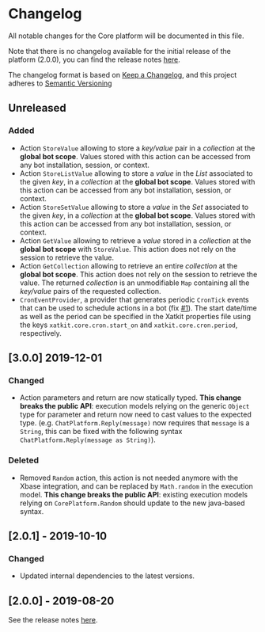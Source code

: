 # Changelog

All notable changes for the Core platform will be documented in this file.

Note that there is no changelog available for the initial release of the platform (2.0.0), you can find the release notes [here](https://github.com/xatkit-bot-platform/xatkit-core-platform/releases).

The changelog format is based on [Keep a Changelog](https://keepachangelog.com/en/1.0.0/), and this project adheres to [Semantic Versioning](https://semver.org/v2.0.0.html)

## Unreleased

### Added

- Action `StoreValue` allowing to store a *key/value* pair in a *collection* at the **global bot scope**. Values stored with this action can be accessed from any bot installation, session, or context.
- Action `StoreListValue` allowing to store a *value* in the *List* associated to the given *key*, in a *collection* at the **global bot scope**. Values stored with this action can be accessed from any bot installation, session, or context.
- Action `StoreSetValue` allowing to store a *value* in the *Set* associated to the given *key*, in a *collection* at the **global bot scope**. Values stored with this action can be accessed from any bot installation, session, or context.
- Action `GetValue` allowing to retrieve a *value* stored in a *collection* at the **global bot scope** with `StoreValue`. This action does not rely on the session to retrieve the value.
- Action `GetCollection` allowing to retrieve an entire *collection* at the **global bot scope**. This action does not rely on the session to retrieve the value. The returned *collection* is an unmodifiable  `Map` containing all the *key/value* pairs of the requested collection.
- `CronEventProvider`, a provider that generates periodic `CronTick` events that can be used to schedule actions in a bot (fix [#1](https://github.com/xatkit-bot-platform/xatkit-core-platform/issues/1)). The start date/time as well as the period can be specified in the Xatkit properties file using the keys `xatkit.core.cron.start_on` and `xatkit.core.cron.period`, respectively.

## [3.0.0] 2019-12-01

### Changed
- Action parameters and return are now statically typed. **This change breaks the public API**: execution models relying on the generic `Object` type for parameter and return now need to cast values to the expected type. (e.g. `ChatPlatform.Reply(message)` now requires that `message` is a `String`, this can be fixed with the following syntax `ChatPlatform.Reply(message as String)`).  

### Deleted

- Removed `Random` action, this action is not needed anymore with the Xbase integration, and can be replaced by `Math.random` in the execution model. **This change breaks the public API**: existing execution models relying on `CorePlatform.Random` should update to the new java-based syntax.

## [2.0.1] - 2019-10-10

### Changed

- Updated internal dependencies to the latest versions.

## [2.0.0] - 2019-08-20 

See the release notes [here](https://github.com/xatkit-bot-platform/xatkit-core-platform/releases).

